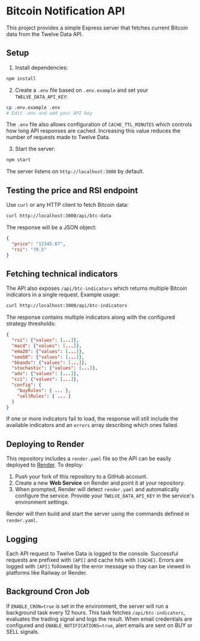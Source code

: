 # Bitcoin Notification API

This project provides a simple Express server that fetches current Bitcoin data from the Twelve Data API.

## Setup

1. Install dependencies:

```bash
npm install
```

2. Create a `.env` file based on `.env.example` and set your `TWELVE_DATA_API_KEY`:

```bash
cp .env.example .env
# Edit .env and add your API key
```

The `.env` file also allows configuration of `CACHE_TTL_MINUTES` which
controls how long API responses are cached. Increasing this value reduces
the number of requests made to Twelve Data.

3. Start the server:

```bash
npm start
```

The server listens on `http://localhost:3000` by default.

## Testing the price and RSI endpoint

Use `curl` or any HTTP client to fetch Bitcoin data:

```bash
curl http://localhost:3000/api/btc-data
```

The response will be a JSON object:

```json
{
  "price": "12345.67",
  "rsi": "70.5"
}
```

## Fetching technical indicators

The API also exposes `/api/btc-indicators` which returns multiple Bitcoin indicators in a single request. Example usage:

```bash
curl http://localhost:3000/api/btc-indicators
```

The response contains multiple indicators along with the configured strategy thresholds:

```json
{
  "rsi": {"values": [...]},
  "macd": {"values": [...]},
  "ema20": {"values": [...]},
  "sma50": {"values": [...]},
  "bbands": {"values": [...]},
  "stochastic": {"values": [...]},
  "adx": {"values": [...]},
  "cci": {"values": [...]},
  "config": {
    "buyRules": { ... },
    "sellRules": { ... }
  }
}
```

If one or more indicators fail to load, the response will still include the available indicators and an `errors` array describing which ones failed.

## Deploying to Render

This repository includes a `render.yaml` file so the API can be easily deployed
to [Render](https://render.com). To deploy:

1. Push your fork of this repository to a GitHub account.
2. Create a new **Web Service** on Render and point it at your repository.
3. When prompted, Render will detect `render.yaml` and automatically configure
   the service. Provide your `TWELVE_DATA_API_KEY` in the service's environment
   settings.

Render will then build and start the server using the commands defined in
`render.yaml`.

## Logging

Each API request to Twelve Data is logged to the console. Successful requests
are prefixed with `[API]` and cache hits with `[CACHE]`. Errors are logged with
`[API]` followed by the error message so they can be viewed in platforms like
Railway or Render.

## Background Cron Job

If `ENABLE_CRON=true` is set in the environment, the server will run a
background task every 12 hours. This task fetches `/api/btc-indicators`,
evaluates the trading signal and logs the result. When email credentials are
configured and `ENABLE_NOTIFICATIONS=true`, alert emails are sent on BUY or
SELL signals.
